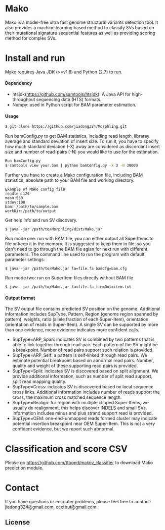 # Mako
Mako is a model-free ultra fast genome structural variants detection tool. It also provides a machine learning based method to classify SVs based on their mutational signature sequential features as well as providing scoring method for complex SVs.

# Install and run

Mako requires Java JDK (>=v1.6) and Python (2.7) to run. 

#### Dependency
* htsjdk(https://github.com/samtools/htsjdk): A Java API for high-throughput sequencing data (HTS) formats.
* Numpy: used in Python script for BAM parameter estimation.

#### Usage
```sh
$ git clone https://github.com/jiadong324/Morphling.git
```

Run bamConfig.py to get BAM statistics, including read length, libraray average and standard deviation of insert size. To run it, you have to specify how much standard deviation (-X) away are considered as discordant insert size and number of read-pairs (-N) you would like to use for the estimation.
```sh
Run bamConfig.py
$ samtools view your.bam | python bamConfig.py -X 3 -N 30000
```
Further you have to create a Mako configuration file, including BAM statistics, absolute path to your BAM file and working directory. 
```
Example of Mako config file
readlen:126
mean:550
stdev:100
bam: /path/to/sample.bam
workDir:/path/to/output
```

Get help info and run SV discovery.
```
$ java -jar /path/to/Morphling/dist/Mako.jar
```

Run mode one: run with BAM file, you can either output all SuperItems to file or keep it in the memory. It is suggested to keep them in file, so you don't need to go through the BAM file agian for next run with different parameters. The command line used to run the program with default parameter settings:
```
$ java -jar /path/to/Mako.jar fa=file.fa bamCfg=bam.cfg
```
Run mode two: run on SuperItem files directly without BAM file

```
$ java -jar /path/to/Mako.jar fa=file.fa itemOut=item.txt
```

#### Output format

The SV output file contains predicted SV position on the genome. Additional information includes SupType, Pattern, Region (genome region spanned by pattern), weights, ratio (allele fraction of each Super-Item), orientation (orientation of reads in Super-Item). A single SV can be supported by more than one evidence, more evidence indicates more confident calls.
* SupType=ARP_Span: indicates SV is combined by two patterns that is able to link together through read-pair. Each pattern of the SV might be a breakpoint. Number of read pairs support such relation is provided.
* SupType=ARP_Self: a pattern is self-linked through read pairs. We estimate potential breakpoint based on abnormal read pairs. Number, quality and weight of these supporting read pairs is provided.
* SupType=Split: indicates SV is discovered based on split alignment. We provide additional information, such as number of split read support, split read mapping quality.
* SupType=Cross: indicates SV is discovered based on local sequence cross links. Additional information includes number of reads support the cross, the maximum cross matched sequence length.
* SupType=Realign: for region with multiple clipped Super-Items, we usually do realignment, this helps discover INDELS and small SVs. Information includes minus and plus strand support read is provided.
* SupType=OEM: one-end-unmapped reads formed cluster may indicate potential insertion breakpoint near OEM Super-Item. This is not a very confident evidence, but we report such abnormal.

# Classification and score CSV

Please go https://github.com/ttbond/makov_classifier to download Mako prediction module. 

# Contact
If you have questions or encouter problems, please feel free to contact: jiadong324@gmail.com, ccxtbut@gmail.com.

License
----



[//]: # (These are reference links used in the body of this note and get stripped out when the markdown processor does its job. There is no need to format nicely because it shouldn't be seen. Thanks SO - http://stackoverflow.com/questions/4823468/store-comments-in-markdown-syntax)


   [dill]: <https://github.com/joemccann/dillinger>
   [git-repo-url]: <https://github.com/joemccann/dillinger.git>
   [john gruber]: <http://daringfireball.net>
   [df1]: <http://daringfireball.net/projects/markdown/>
   [markdown-it]: <https://github.com/markdown-it/markdown-it>
   [Ace Editor]: <http://ace.ajax.org>
   [node.js]: <http://nodejs.org>
   [Twitter Bootstrap]: <http://twitter.github.com/bootstrap/>
   [jQuery]: <http://jquery.com>
   [@tjholowaychuk]: <http://twitter.com/tjholowaychuk>
   [express]: <http://expressjs.com>
   [AngularJS]: <http://angularjs.org>
   [Gulp]: <http://gulpjs.com>

   [PlDb]: <https://github.com/joemccann/dillinger/tree/master/plugins/dropbox/README.md>
   [PlGh]: <https://github.com/joemccann/dillinger/tree/master/plugins/github/README.md>
   [PlGd]: <https://github.com/joemccann/dillinger/tree/master/plugins/googledrive/README.md>
   [PlOd]: <https://github.com/joemccann/dillinger/tree/master/plugins/onedrive/README.md>
   [PlMe]: <https://github.com/joemccann/dillinger/tree/master/plugins/medium/README.md>
   [PlGa]: <https://github.com/RahulHP/dillinger/blob/master/plugins/googleanalytics/README.md>
